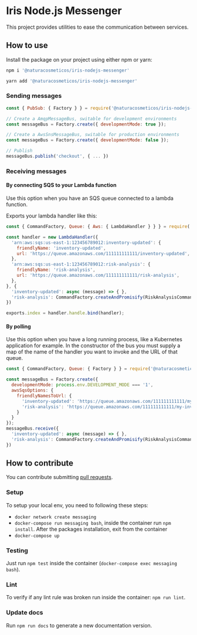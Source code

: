 # Iris Node.js Messenger

This project provides utilities to ease the communication between services.

## How to use

Install the package on your project using either npm or yarn:

```bash
npm i '@naturacosmeticos/iris-nodejs-messenger'

yarn add '@naturacosmeticos/iris-nodejs-messenger'
```

### Sending messages

```javascript
const { PubSub: { Factory } } = require('@naturacosmeticos/iris-nodejs-messenger');

// Create a AmqpMessageBus, switable for development environments
const messageBus = Factory.create({ developmentMode: true });

// Create a AwsSnsMessageBus, switable for production environments
const messageBus = Factory.create({ developmentMode: false });

// Publish
messageBus.publish('checkout', { ... })
```

### Receiving messages

#### By connecting SQS to your Lambda function
Use this option when you have an SQS queue connected to a lambda function.

Exports your lambda handler like this:

```javascript
const { CommandFactory, Queue: { Aws: { LambdaHandler } } } = require('@naturacosmeticos/iris-nodejs-messenger');

const handler = new LambdaHandler({
  'arn:aws:sqs:us-east-1:123456789012:inventory-updated': {
    friendlyName: 'inventory-updated',
    url: 'https://queue.amazonaws.com/111111111111/inventory-updated',
  },
  'arn:aws:sqs:us-east-1:123456789012:risk-analysis': {
    friendlyName: 'risk-analysis',
    url: 'https://queue.amazonaws.com/111111111111/risk-analysis',
  },
}, {
  'inventory-updated': async (message) => { },
  'risk-analysis': CommandFactory.createAndPromisify(RiskAnalysisCommandFactory)
})

exports.index = handler.handle.bind(handler);
```

#### By polling
Use this option when you have a long running process, like a Kubernetes
application for example.
In the constructor of the bus you must supply a map of the name of the handler
you want to invoke and the URL of that queue.

```javascript
const { CommandFactory, Queue: { Factory } } = require('@naturacosmeticos/iris-nodejs-messenger');

const messageBus = Factory.create({
  developmentMode: process.env.DEVELOPMENT_MODE === '1',
  awsSqsOptions: {
    friendlyNamesToUrl: {
      'inventory-updated': 'https://queue.amazonaws.com/111111111111/my-risk-analysis-queue',
      'risk-analysis': 'https://queue.amazonaws.com/111111111111/my-inventory-updated-command-queue',
    }
  }
});
messageBus.receive({
  'inventory-updated': async (message) => { },
  'risk-analysis': CommandFactory.createAndPromisify(RiskAnalysisCommandFactory)
})
```

## How to contribute

You can contribute submitting [pull requests](https://github.com/natura-cosmeticos/iris-nodejs-messenger/pulls).

### Setup

To setup your local env, you need to following these steps:

* `docker network create messaging`
* `docker-compose run messaging bash`, inside the container run `npm install`. After the packages installation, exit from the container
* `docker-compose up`

### Testing

Just run `npm test` inside the container (`docker-compose exec messaging bash`).

### Lint

To verify if any lint rule was broken run  inside the container: `npm run lint`.

### Update docs

Run `npm run docs` to generate a new documentation version.